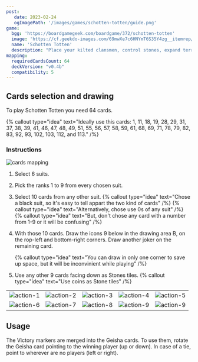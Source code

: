 ```yaml
---
post:
   date: 2023-02-24
   ogImagePath: '/images/games/schotten-totten/guide.png'
game:
  bgg: 'https://boardgamegeek.com/boardgame/372/schotten-totten'
  image: 'https://cf.geekdo-images.com/69mwXe7c6HNYmT6S35Y4zg__itemrep/img/TVk3kfPLpSzQrQyHj6ByToSrLS0=/fit-in/246x300/filters:strip_icc()/pic2932872.jpg'
  name: 'Schotten Totten'
  description: "Place your kilted clansmen, control stones, expand territory & foil the rival clan."
mapping:
  requiredCardsCount: 64
  deckVersion: "v0.4b"
  compatibility: 5
---
```


## Cards selection and drawing

To play Schotten Totten you need 64 cards.

{% callout type="idea" text="Ideally use this cards: 1, 11, 18, 19, 28, 29, 31, 37, 38, 39, 41, 46, 47, 48, 49, 51, 55, 56, 57, 58, 59, 61, 68, 69, 71, 78, 79, 82, 83, 92, 93, 102, 103, 112, and 113." /%}

### Instructions

![cards mapping](/images/games/schotten-totten/guide.png)

1. Select 6 suits.
1. Pick the ranks 1 to 9 from every chosen suit.
1. Select 10 cards from any other suit.
{% callout type="idea" text="Chose a black suit, so it's easy to tell appart the two kind of cards" /%}
{% callout type="idea" text="Alternatively, chose use 0s of any suit" /%}
{% callout type="idea" text="But, don't chose any card with a number from 1-9 or it will be confusing" /%}
1. With those 10 cards. Draw the icons 9 below in the drawing area B, on the rop-left and bottom-right corners. Draw another joker on the remaining card.

   {% callout type="idea" text="You can draw in only one corner to save up space, but it will be inconvinient while playing" /%}

1. Use any other 9 cards facing down as Stones tiles.
{% callout type="idea" text="Use coins as Stone tiles" /%}

|   |   |   |   |   |
|:-:|:-:|:-:|:-:|:-:|
| ![action-1](/images/games/schotten-totten/action-1.png) | ![action-2](/images/games/schotten-totten/action-2.png) | ![action-3](/images/games/schotten-totten/action-3.png) | ![action-4](/images/games/schotten-totten/action-4.png)| ![action-5](/images/games/schotten-totten/action-5.png) |
| ![action-6](/images/games/schotten-totten/action-6.png) | ![action-7](/images/games/schotten-totten/action-7.png) | ![action-8](/images/games/schotten-totten/action-8.png)| ![action-9](/images/games/schotten-totten/action-9.png)| ![action-9](/images/games/schotten-totten/action-9.png)|

## Usage

The Victory markers are merged into the Geisha cards. To use them, rotate the Geisha card pointing to the winning player (up or down). In case of a tie, point to wherever are no players (left or right).
